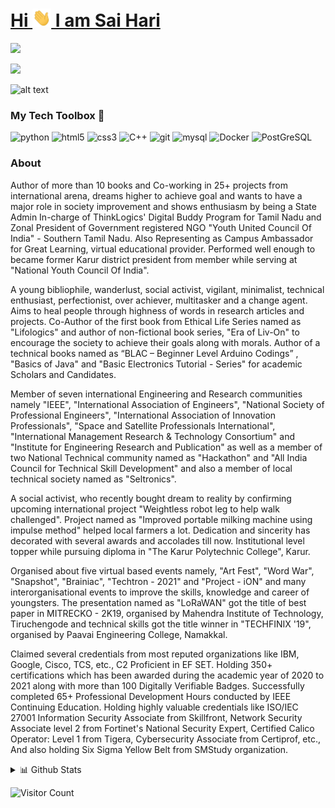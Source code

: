 # [Hi <img src="https://raw.githubusercontent.com/ABSphreak/ABSphreak/master/gifs/Hi.gif" width="30px"> I am Sai Hari ](https://sites.google.com/view/sai-hari)

[<img height="30" src="https://img.shields.io/badge/twitter-%231DA1F2.svg?&style=for-the-badge&logo=twitter&logoColor=white" />][twitter]

[<img height="30" src="https://img.shields.io/badge/linkedin-blue.svg?&style=for-the-badge&logo=linkedin&logoColor=white" />][LinkedIn]

![alt text](https://github.com/SaiHari-N/portfolio/blob/main/Page%201%20(quality%3D100).png)

### My Tech Toolbox 🧰

<p align="left">

<img src="https://cdn3.iconfinder.com/data/icons/logos-and-brands-adobe/512/267_Python-512.png" alt="python" width="40" height="40"/> 

<img src="https://upload.wikimedia.org/wikipedia/commons/thumb/6/61/HTML5_logo_and_wordmark.svg/512px-HTML5_logo_and_wordmark.svg.png" alt="html5" height="40"/> 

<img src="https://upload.wikimedia.org/wikipedia/commons/thumb/d/d5/CSS3_logo_and_wordmark.svg/1200px-CSS3_logo_and_wordmark.svg.png" alt="css3" height="40"/> 

<img src="https://i.pinimg.com/originals/99/f8/87/99f887833c475448723d3c9ac16c179b.png" alt="C++" width="40" height="40"/> 

<img src="https://www.vectorlogo.zone/logos/git-scm/git-scm-icon.svg" alt="git" width="40" height="40"/> 

<img src="https://i.pinimg.com/originals/50/f1/58/50f1582a95bdac10f1c3fa295c8b947b.png" alt="mysql" width="40" height="40"/>

<img src="https://cdn3.iconfinder.com/data/icons/logos-and-brands-adobe/512/97_Docker-512.png" alt="Docker" width="40" height="40"/>

<img src="https://upload.wikimedia.org/wikipedia/commons/2/29/Postgresql_elephant.svg" alt="PostGreSQL" width="40" height="40"/>

</p>

### About
Author of more than 10 books and Co-working in 25+ projects from international arena, dreams higher to achieve goal and wants to have a major role in society improvement and shows enthusiasm by being a State Admin In-charge of ThinkLogics' Digital Buddy Program for Tamil Nadu and Zonal President of Government registered NGO "Youth United Council Of India" - Southern Tamil Nadu. Also Representing as Campus Ambassador for Great Learning, virtual educational provider. Performed well enough to became former Karur district president from member while serving at "National Youth Council Of India".

A young bibliophile, wanderlust, social activist, vigilant, minimalist, technical enthusiast, perfectionist, over achiever, multitasker and a change agent. Aims to heal people through highness of words in research articles and projects. Co-Author of the first book from Ethical Life Series named as "Lifologics" and author of non-fictional book series, "Era of Liv-On" to encourage the society to achieve their goals along with morals. Author of a technical books named as “BLAC – Beginner Level Arduino Codings” , "Basics of Java" and "Basic Electronics Tutorial - Series" for academic Scholars and Candidates.

Member of seven international Engineering and Research communities namely "IEEE", "International Association of Engineers", "National Society of Professional Engineers", "International Association of Innovation Professionals", "Space and Satellite Professionals International", "International Management Research & Technology Consortium" and "Institute for Engineering Research and Publication" as well as a member of two National Technical community named as "Hackathon" and "All India Council for Technical Skill Development" and also a member of local technical society named as "Seltronics".

A social activist, who recently bought dream to reality by confirming upcoming international project "Weightless robot leg to help walk challenged". Project named as "Improved portable milking machine using impulse method" helped local farmers a lot. Dedication and sincerity has decorated with several awards and accolades till now. Institutional level topper while pursuing diploma in "The Karur Polytechnic College", Karur.

Organised about five virtual based events namely, "Art Fest", "Word War", "Snapshot", "Brainiac", "Techtron - 2021" and "Project - iON" and many interorganisational events to improve the skills, knowledge and career of youngsters. The presentation named as "LoRaWAN" got the title of best paper in MITRECKO - 2K19, organised by Mahendra Institute of Technology, Tiruchengode and technical skills got the title winner in "TECHFINIX '19", organised by Paavai Engineering College, Namakkal.

Claimed several credentials from most reputed organizations like IBM, Google, Cisco, TCS, etc., C2 Proficient in EF SET. Holding 350+ certifications which has been awarded during the academic year of 2020 to 2021 along with more than 100 Digitally Verifiable Badges. Successfully completed 65+ Professional Development Hours conducted by IEEE Continuing Education. Holding highly valuable credentials like ISO/IEC 27001 Information Security Associate from Skillfront, Network Security Associate level 2 from Fortinet's National Security Expert, Certified Calico Operator: Level 1 from Tigera, Cybersecurity Associate from Certiprof, etc., And also holding Six Sigma Yellow Belt from SMStudy organization.

<details>
<summary>📊 Github Stats</summary>

<p align="center"> <img src="https://github-readme-stats.vercel.app/api?username=SaiHari-N&show_icons=true&theme=gotham" alt="Sai Hari | Stats" />

</details>

 ![Visitor Count](https://profile-counter.glitch.me/{SaiHari-N}/count.svg)

[twitter]: https://twitter.com/SaiHari_N

[Hashnode]: https://sites.google.com/view/sai-hari

[gmail]: https://saiharinatarajan@gmail.com

[linkedin]: https://www.linkedin.com/in/saihari-n
